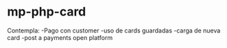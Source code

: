 mp-php-card
===========

Contempla:
-Pago con customer
-uso de cards guardadas
-carga de nueva card
-post a payments open platform

